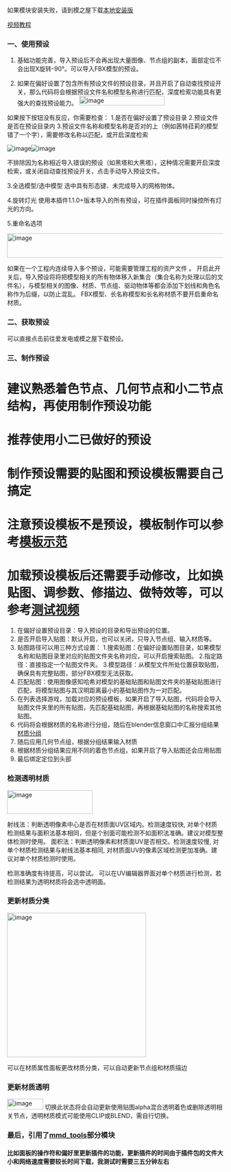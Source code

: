 如果模块安装失败，请到模之屋下载[本地安装版](https://www.aplaybox.com/details/model/j8uwC55rjW4G)

[视频教程](https://www.douyin.com/user/self?from_tab_name=main&modal_id=7556371923551145225)

### 一、使用预设
1. 基础功能完善，导入预设后不会再出现大量图像、节点组的副本，面部定位不会出现X旋转-90°。可以导入FBX模型的预设。
   
2. 如果在偏好设置了包含所有预设文件的预设目录，并且开启了自动查找预设开关，那么代码将会根据预设文件名和模型名称进行匹配，深度检索功能具有更强大的查找预设能力。
    <img width="199" height="22" alt="image" src="https://github.com/user-attachments/assets/5550a316-68a0-492a-8183-a44d2f134a0b" />

如果按下按钮没有反应，你需要检查：
1.是否在偏好设置了预设目录
2.预设文件是否在预设目录内
3.预设文件名称和模型名称是否对的上（例如茜特菈莉的模型错了一个字），需要修改名称以匹配，或开启深度检索

![image](https://github.com/user-attachments/assets/9d73da1b-0d19-48b8-89be-6f282386d39a)![image](https://github.com/user-attachments/assets/257520f0-2710-40aa-bf40-760cd8b4f951)

不排除因为名称相近导入错误的预设（如黑塔和大黑塔），这种情况需要开启深度检索，或关闭自动查找预设开关，点击手动导入预设文件。

3.全选模型/选中模型
选中具有形态键、未完成导入的网格物体。

4.旋转灯光
使用本插件1.1.0+版本导入的所有预设，可在插件面板同时操控所有灯光的方向。

5.重命名选项

<img width="576" height="57" alt="image" src="https://github.com/user-attachments/assets/dcc35651-d8ee-466c-85e1-836bf53cef0d" />

如果在一个工程内连续导入多个预设，可能需要管理工程的资产文件  。
开启此开关后，导入预设将将把模型相关的所有物体移入新集合（集合名称为处理以后的文件名），与模型相关的图像、材质、节点组、驱动物体等都会添加下划线和角色名称作为后缀，以防止混乱。
FBX模型、长名称模型和长名称材质不要开启重命名材质。

### 二、获取预设
可以直接点击前往爱发电或模之屋下载预设。

### 三、制作预设 

# 建议熟悉着色节点、几何节点和小二节点结构，再使用制作预设功能
# 推荐使用小二已做好的预设
# 制作预设需要的贴图和预设模板需要自己搞定
# 注意预设模板不是预设，模板制作可以参考[模板示范](https://www.bilibili.com/video/BV1tiuzzeECH)
# 加载预设模板后还需要手动修改，比如换贴图、调参数、修描边、做特效等，可以参考[测试视频](https://www.bilibili.com/video/BV1Yi88zNERk)

1. 在偏好设置预设目录：导入预设的目录和导出预设的位置。
2. 是否开启导入贴图：默认开启，也可以关闭，只导入节点组、输入材质等。
3. 贴图路径可以用三种方式设置：
   1.搜索贴图：在偏好设置贴图目录，如果模型名称和贴图目录里对应的贴图文件夹名称对应，可以开启搜索贴图。
   2.指定路径：直接指定一个贴图文件夹。
   3.模型路径：从模型文件所处位置获取贴图，确保具有完整贴图，部分FBX模型无法获取。
4. 匹配贴图：使用图像感知哈希对模型的基础贴图和贴图文件夹的基础贴图进行匹配，将模型贴图与其汉明距离最小的基础贴图作为一对匹配。
5. 在列表选择游戏，加载对应的预设模板，如果开启了导入贴图，代码将会导入贴图文件夹里的所有贴图，先匹配基础贴图，再根据基础贴图的名称搜索其他贴图。
6. 代码将会根据材质的名称进行分组，随后在blender信息窗口中汇报分组结果 [材质分组](https://github.com/wulutuolaman-username/import-xiaoer/blob/main/材质/材质分类.py)
7. 随后应用几何节点组，根据分组结果输入材质
8. 根据材质分组结果应用不同的着色节点组，如果开启了导入贴图还会应用贴图
9. 最后绑定定位到头部

### 检测透明材质

<img width="199" height="55" alt="image" src="https://github.com/user-attachments/assets/5936e0aa-2577-458c-90d2-ffd83d69ef62" />

射线法：判断透明像素中心是否在材质面UV区域内。检测速度较快, 对单个材质检测结果与面积法基本相同，但是个别面可能检测不如面积法准确。建议对模型整体检测时使用。
面积法：判断透明像素和材质面UV是否相交。检测速度较慢, 对单个材质检测结果与射线法基本相同, 对材质面UV的像素区域检测更加准确。建议对单个材质检测时使用。

检测准确度有待提高，可以尝试。
可以在UV编辑器界面对单个材质进行检测，若检测结果为透明材质将会选中透明面。

### 更新材质分类

<img width="324" height="337" alt="image" src="https://github.com/user-attachments/assets/69ee6a49-7b73-4d53-88fe-06ce823c90da" />

可以在材质属性面板更改材质分类，可以自动更新节点组和材质描边

### 更新材质透明
<img width="84" height="25" alt="image" src="https://github.com/user-attachments/assets/e13ce64c-76b3-407a-908c-46ab30a28c02" />
切换此状态将会自动更新使用贴图alpha混合透明着色或删除透明相关节点，透明材质模式可能使用CLIP或BLEND，需自行切换。

### 最后，引用了[mmd_tools](https://github.com/MMD-Blender/blender_mmd_tools)部分模块
#### 比如面板的操作符和偏好里更新插件的功能，更新插件的时间由于插件包的文件大小和网络速度需要较长时间下载，我测试时需要三五分钟左右
